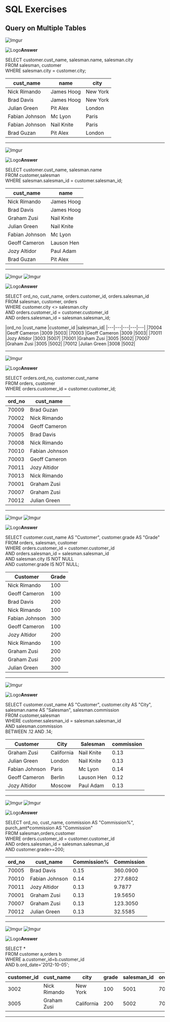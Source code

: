 # SQL Exercises
## Query on Multiple Tables
![Imgur](https://i.imgur.com/kmgnsTT.png)

![Logo](https://cdn1.iconfinder.com/data/icons/customicondesign-mini-deepcolour-png/16/File_edit.png)**Answer**

SELECT customer.cust_name, salesman.name, salesman.city   
FROM salesman, customer   
WHERE salesman.city = customer.city;  

|cust_name	    |name		|city|
|---|---|---|
|Nick Rimando	|James Hoog	|New York|
|Brad Davis	    |James Hoog	|New York|
|Julian Green	|Pit Alex	|London|
|Fabian Johnson	|Mc Lyon		|Paris|
|Fabian Johnson	|Nail Knite	|Paris|
|Brad Guzan	    |Pit Alex	|London|
___
![Imgur](https://i.imgur.com/o2TqF2V.png)

![Logo](https://cdn1.iconfinder.com/data/icons/customicondesign-mini-deepcolour-png/16/File_edit.png)**Answer**

SELECT customer.cust_name, salesman.name   
FROM customer,salesman   
WHERE salesman.salesman_id = customer.salesman_id;  

|cust_name	    |name|
|---|---|
|Nick Rimando	|James Hoog|
|Brad Davis	    |James Hoog|
|Graham Zusi	    |Nail Knite|
|Julian Green	|Nail Knite|
|Fabian Johnson	|Mc Lyon|
|Geoff Cameron	|Lauson Hen|
|Jozy Altidor	|Paul Adam|
|Brad Guzan	    |Pit Alex|

___
![Imgur](https://i.imgur.com/I3bR6P4.png)
![Imgur](https://i.imgur.com/50OHx49.png)

![Logo](https://cdn1.iconfinder.com/data/icons/customicondesign-mini-deepcolour-png/16/File_edit.png)**Answer**

SELECT ord_no, cust_name, orders.customer_id, orders.salesman_id     
FROM salesman, customer, orders   
WHERE customer.city <> salesman.city   
AND orders.customer_id = customer.customer_id   
AND orders.salesman_id = salesman.salesman_id;  

|ord_no	|cust_name	    |customer_id	|salesman_id|
|---|---|---|---|---|
|70004	|Geoff Cameron	|3009		|5003|
|70003	|Geoff Cameron	|3009		|5003|
|70011	|Jozy Altidor	|3003		|5007|
|70001	|Graham Zusi	    |3005		|5002|
|70007	|Graham Zusi	    |3005		|5002|
|70012	|Julian Green	|3008		|5002|
___
![Imgur](https://i.imgur.com/wPzGxPB.png)

![Logo](https://cdn1.iconfinder.com/data/icons/customicondesign-mini-deepcolour-png/16/File_edit.png)**Answer**

SELECT orders.ord_no, customer.cust_name   
FROM orders, customer   
WHERE orders.customer_id = customer.customer_id;  

|ord_no	|cust_name|
|---|---|
|70009	|Brad Guzan|
|70002	|Nick Rimando|
|70004	|Geoff Cameron|
|70005	|Brad Davis|
|70008	|Nick Rimando|
|70010	|Fabian Johnson|
|70003	|Geoff Cameron|
|70011	|Jozy Altidor|
|70013	|Nick Rimando|
|70001	|Graham Zusi|
|70007	|Graham Zusi|
|70012	|Julian Green|
___
![Imgur](https://i.imgur.com/CZiWlYb.png)
![Imgur](https://i.imgur.com/GiAfR2H.png)

![Logo](https://cdn1.iconfinder.com/data/icons/customicondesign-mini-deepcolour-png/16/File_edit.png)**Answer**

SELECT customer.cust_name AS "Customer", customer.grade AS "Grade"   
FROM orders, salesman, customer   
WHERE orders.customer_id = customer.customer_id  
AND orders.salesman_id = salesman.salesman_id   
AND salesman.city IS NOT NULL   
AND customer.grade IS NOT NULL;

|Customer	    |Grade|
|---|---|
|Nick Rimando	|100|
|Geoff Cameron	|100|
|Brad Davis	    |200|
|Nick Rimando	|100|
|Fabian Johnson	|300|
|Geoff Cameron	|100|
|Jozy Altidor	|200|
|Nick Rimando	|100|
|Graham Zusi	    |200|
|Graham Zusi	    |200|
|Julian Green	|300|
___
![Imgur](https://i.imgur.com/GViFwcv.png)

![Logo](https://cdn1.iconfinder.com/data/icons/customicondesign-mini-deepcolour-png/16/File_edit.png)**Answer**

SELECT customer.cust_name AS "Customer", customer.city AS "City",   
salesman.name AS "Salesman", salesman.commission   
FROM customer,salesman  
WHERE customer.salesman_id = salesman.salesman_id   
AND salesman.commission   
BETWEEN .12 AND .14;

|Customer	    |City		|Salesman	|commission|
|---|---|---|---|
|Graham Zusi	    |California	|Nail Knite	|0.13|
|Julian Green	|London		|Nail Knite	|0.13|
|Fabian Johnson	|Paris		|Mc Lyon		|0.14|
|Geoff Cameron	|Berlin		|Lauson Hen	|0.12|
|Jozy Altidor	|Moscow		|Paul Adam	|0.13|
___
![Imgur](https://i.imgur.com/InpyWxX.png)
![Imgur](https://i.imgur.com/VXiYu3r.png)

![Logo](https://cdn1.iconfinder.com/data/icons/customicondesign-mini-deepcolour-png/16/File_edit.png)**Answer**

SELECT ord_no, cust_name, commission AS "Commission%",   purch_amt*commission AS "Commission"   
FROM salesman,orders,customer  
WHERE orders.customer_id = customer.customer_id   
AND orders.salesman_id = salesman.salesman_id   
AND customer.grade>=200;

|ord_no	|cust_name	    |Commission%	|Commission|
|---|---|---|---|
|70005	|Brad Davis	    |0.15		|360.0900|
|70010	|Fabian Johnson	|0.14		|277.6802|
|70011	|Jozy Altidor	|0.13		|9.7877|
|70001	|Graham Zusi	    |0.13		|19.5650|
|70007	|Graham Zusi	    |0.13		|123.3050|
|70012	|Julian Green	|0.13		|32.5585|
___
![Imgur](https://i.imgur.com/g03K5vq.png)
![Imgur](https://i.imgur.com/75Q38ei.png)

![Logo](https://cdn1.iconfinder.com/data/icons/customicondesign-mini-deepcolour-png/16/File_edit.png)**Answer**

SELECT *  
FROM customer a,orders  b   
WHERE a.customer_id=b.customer_id  
AND b.ord_date='2012-10-05';  

|customer_id	|cust_name	    |city		|grade	    |salesman_id	|ord_no	    |purch_amt	|ord_date	|customer_id	|salesman_id|
|---|---|---|---|---|---|---|---|---|---|
|3002		|Nick Rimando	|New York	|100	        |5001	    |70002	    |65.26		|2012-10-05	|3002		|5001|
|3005		|Graham Zusi	    |California	|200	        |5002	    |70001	    |150.50		|2012-10-05	|3005		|5002|
___